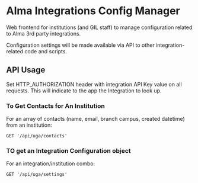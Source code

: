 # Alma Integrations Config Manager

Web frontend for institutions (and GIL staff) to manage configuration related to Alma 3rd party integrations.

Configuration settings will be made available via API to other integration-related code and scripts.

## API Usage

Set HTTP_AUTHORIZATION header with integration API Key value on all requests. This will indicate to the app the Integration to look up.

### To Get Contacts for An Institution

For an array of contacts (name, email, branch campus, created datetime) from an institution:

    GET '/api/uga/contacts'
    
### TO get an Integration Configuration object
 
For an integration/institution combo:

    GET '/api/uga/settings'